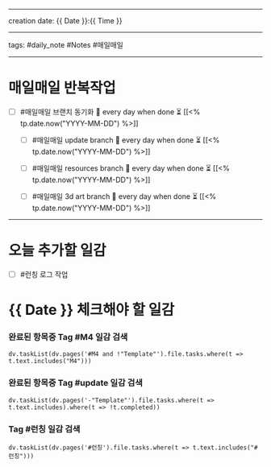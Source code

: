 
-------

creation date: {{ Date }}:{{ Time }}

--------

tags: #daily_note  #Notes #매일매일

---  
# 매일매일 반복작업 
- [ ] #매일매일 브랜치 동기화 🔁 every day when done ⏳ [[<% tp.date.now("YYYY-MM-DD") %>]] 
	- [ ] #매일매일 update branch  🔁 every day when done ⏳ [[<% tp.date.now("YYYY-MM-DD") %>]]
	- [ ] #매일매일 resources branch  🔁 every day when done ⏳ [[<% tp.date.now("YYYY-MM-DD") %>]]
	- [ ] #매일매일 3d art branch  🔁 every day when done ⏳ [[<% tp.date.now("YYYY-MM-DD") %>]]


--------


# 오늘 추가할 일감
- [ ] #런칭 로그 작업 






# {{ Date }} 체크해야 할 일감
### 완료된 항목중 Tag #M4  일감 검색
```dataviewjs 
dv.taskList(dv.pages('#M4 and !"Template"').file.tasks.where(t => t.text.includes("M4"))) 
```


### 완료된 항목중 Tag #update  일감 검색
```dataviewjs 
dv.taskList(dv.pages('-"Template"').file.tasks.where(t => t.text.includes).where(t => !t.completed))
```


### Tag #런칭  일감 검색
```dataviewjs 
dv.taskList(dv.pages('#런칭').file.tasks.where(t => t.text.includes("#런칭"))) 
```

